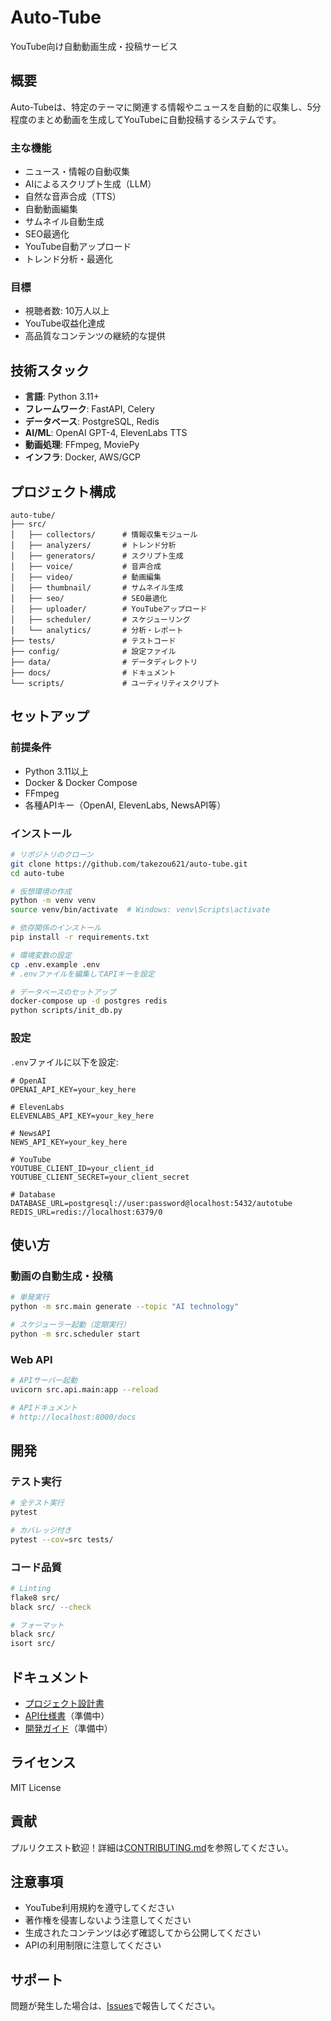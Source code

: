# Auto-Tube

YouTube向け自動動画生成・投稿サービス

## 概要

Auto-Tubeは、特定のテーマに関連する情報やニュースを自動的に収集し、5分程度のまとめ動画を生成してYouTubeに自動投稿するシステムです。

### 主な機能

- ニュース・情報の自動収集
- AIによるスクリプト生成（LLM）
- 自然な音声合成（TTS）
- 自動動画編集
- サムネイル自動生成
- SEO最適化
- YouTube自動アップロード
- トレンド分析・最適化

### 目標

- 視聴者数: 10万人以上
- YouTube収益化達成
- 高品質なコンテンツの継続的な提供

## 技術スタック

- **言語**: Python 3.11+
- **フレームワーク**: FastAPI, Celery
- **データベース**: PostgreSQL, Redis
- **AI/ML**: OpenAI GPT-4, ElevenLabs TTS
- **動画処理**: FFmpeg, MoviePy
- **インフラ**: Docker, AWS/GCP

## プロジェクト構成

```
auto-tube/
├── src/
│   ├── collectors/      # 情報収集モジュール
│   ├── analyzers/       # トレンド分析
│   ├── generators/      # スクリプト生成
│   ├── voice/           # 音声合成
│   ├── video/           # 動画編集
│   ├── thumbnail/       # サムネイル生成
│   ├── seo/             # SEO最適化
│   ├── uploader/        # YouTubeアップロード
│   ├── scheduler/       # スケジューリング
│   └── analytics/       # 分析・レポート
├── tests/               # テストコード
├── config/              # 設定ファイル
├── data/                # データディレクトリ
├── docs/                # ドキュメント
└── scripts/             # ユーティリティスクリプト
```

## セットアップ

### 前提条件

- Python 3.11以上
- Docker & Docker Compose
- FFmpeg
- 各種APIキー（OpenAI, ElevenLabs, NewsAPI等）

### インストール

```bash
# リポジトリのクローン
git clone https://github.com/takezou621/auto-tube.git
cd auto-tube

# 仮想環境の作成
python -m venv venv
source venv/bin/activate  # Windows: venv\Scripts\activate

# 依存関係のインストール
pip install -r requirements.txt

# 環境変数の設定
cp .env.example .env
# .envファイルを編集してAPIキーを設定

# データベースのセットアップ
docker-compose up -d postgres redis
python scripts/init_db.py
```

### 設定

`.env`ファイルに以下を設定:

```env
# OpenAI
OPENAI_API_KEY=your_key_here

# ElevenLabs
ELEVENLABS_API_KEY=your_key_here

# NewsAPI
NEWS_API_KEY=your_key_here

# YouTube
YOUTUBE_CLIENT_ID=your_client_id
YOUTUBE_CLIENT_SECRET=your_client_secret

# Database
DATABASE_URL=postgresql://user:password@localhost:5432/autotube
REDIS_URL=redis://localhost:6379/0
```

## 使い方

### 動画の自動生成・投稿

```bash
# 単発実行
python -m src.main generate --topic "AI technology"

# スケジューラー起動（定期実行）
python -m src.scheduler start
```

### Web API

```bash
# APIサーバー起動
uvicorn src.api.main:app --reload

# APIドキュメント
# http://localhost:8000/docs
```

## 開発

### テスト実行

```bash
# 全テスト実行
pytest

# カバレッジ付き
pytest --cov=src tests/
```

### コード品質

```bash
# Linting
flake8 src/
black src/ --check

# フォーマット
black src/
isort src/
```

## ドキュメント

- [プロジェクト設計書](./PROJECT_DESIGN.md)
- [API仕様書](./docs/API.md)（準備中）
- [開発ガイド](./docs/DEVELOPMENT.md)（準備中）

## ライセンス

MIT License

## 貢献

プルリクエスト歓迎！詳細は[CONTRIBUTING.md](./CONTRIBUTING.md)を参照してください。

## 注意事項

- YouTube利用規約を遵守してください
- 著作権を侵害しないよう注意してください
- 生成されたコンテンツは必ず確認してから公開してください
- APIの利用制限に注意してください

## サポート

問題が発生した場合は、[Issues](https://github.com/takezou621/auto-tube/issues)で報告してください。
